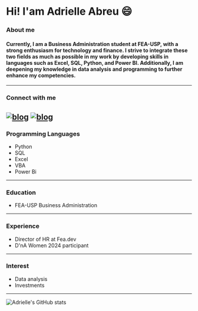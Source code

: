# Hi! I'am Adrielle Abreu 😄
### About me

 #### Currently, I am a Business Administration student at FEA-USP, with a strong enthusiasm for technology and finance. I strive to integrate these two fields as much as possible in my work by developing skills in languages such as Excel, SQL, Python, and Power BI. Additionally, I am deepening my knowledge in data analysis and programming to further enhance my competencies.
---
### Connect with me

[![blog](https://img.shields.io/badge/LinkedIn-0077B5?style=for-the-badge&logo=linkedin&logoColor=white)](https://www.linkedin.com/in/adrielle-abreu-4092b5269/)
[![blog](https://img.shields.io/badge/Gmail-D14836?style=for-the-badge&logo=gmail&logoColor=white)](mailto:abreuadrielle858@gmail.com)
---
### Programming Languages
- Python
- SQL
- Excel
- VBA
- Power Bi
--- 
### Education
- FEA-USP Business Administration
---

### Experience 
- Director of HR at Fea.dev
- D'nA Women 2024 participant

---

### Interest 

- Data analysis
- Investments

---
  
![Adrielle's GitHub stats](https://github-readme-stats.vercel.app/api?username=Adrielle123Abreu&show_icons=true&theme=tokyonight)
